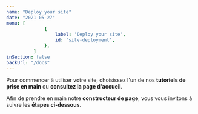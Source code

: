 ```yaml
---
name: "Deploy your site"
date: "2021-05-27"
menu: [
              {
                  label: 'Deploy your site',
                  id: 'site-deployment',
              },
          ]
inSection: false
backUrl: "/docs"
---
```

Pour commencer à utiliser votre site, choisissez l'un de nos **tutoriels de prise en main** ou **consultez la page d'accueil**.

Afin de prendre en main notre **constructeur de page**, vous vous invitons à suivre les **étapes ci-dessous**.
